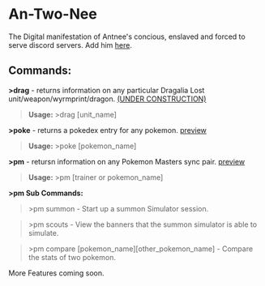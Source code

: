 # An-Two-Nee 
The Digital manifestation of Antnee's concious, enslaved and forced to serve discord servers. Add him [here](https://discordapp.com/oauth2/authorize?&client_id=577853873088102400&scope=bot&permissions=8).

## Commands:

**\>drag** - returns information on any particular Dragalia Lost unit/weapon/wyrmprint/dragon. [(UNDER CONSTRUCTION)](https://imgur.com/AG4LJsl)
  
  >**Usage:** >drag [unit_name]

**\>poke** - returns a pokedex entry for any pokemon. [preview](https://imgur.com/AG4LJsl)
  
  >**Usage:** >poke [pokemon_name]

**\>pm** - retursn information on any Pokemon Masters sync pair. [preview](https://imgur.com/AG4LJsl)
  
  >**Usage:** >pm [trainer or pokemon_name]
  
  **\>pm Sub Commands:**
 
  >\>pm summon - Start up a summon Simulator session.
  
  >\>pm scouts - View the banners that the summon simulator is able to simulate.
  
  >\>pm compare [pokemon_name][other_pokemon_name] - Compare the stats of two pokemon.
  
  
More Features coming soon.
